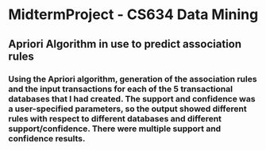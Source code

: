 # MidtermProject - CS634 Data Mining
## Apriori Algorithm in use to predict association rules
### Using the Apriori algorithm, generation of the association rules and the input transactions for each of the 5 transactional databases that I had created. The support and confidence was a user-specified parameters, so the output showed different rules with respect to different databases and different support/confidence. There were multiple support and confidence results. 
